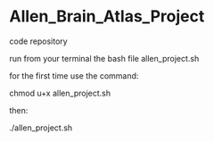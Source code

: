# Allen_Brain_Atlas_Project
code repository

run from your terminal the bash file allen_project.sh

for the first time use the command:

chmod u+x allen_project.sh

then:

./allen_project.sh
